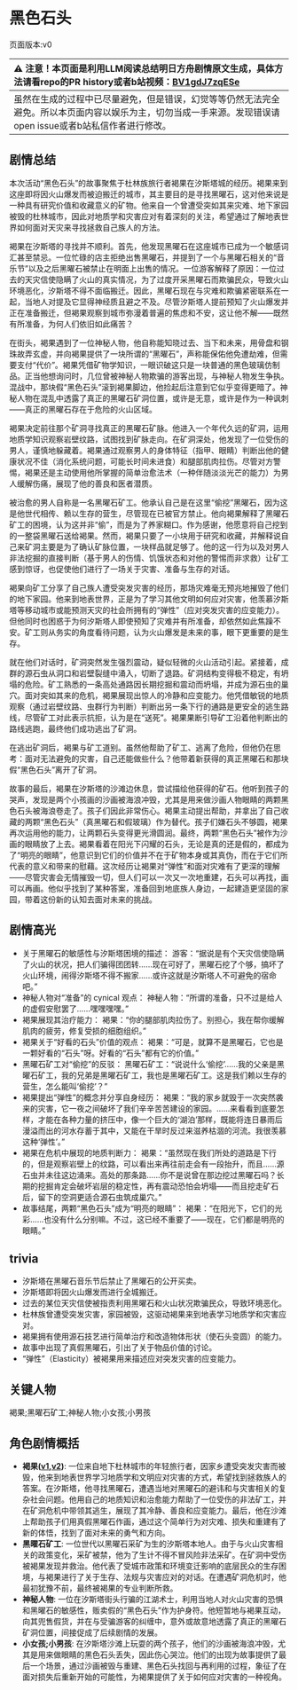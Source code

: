 # 黑色石头
页面版本:v0
 

| :warning: 注意！本页面是利用LLM阅读总结明日方舟剧情原文生成，具体方法请看repo的PR history或者b站视频：[BV1gdJ7zqESe](https://www.bilibili.com/video/BV1gdJ7zqESe/)         |
|:----------------------------|
| 虽然在生成的过程中已尽量避免，但是错误，幻觉等等仍然无法完全避免。所以本页面内容以娱乐为主，切勿当成一手来源。发现错误请open issue或者b站私信作者进行修改。|



## 剧情总结
本次活动“黑色石头”的故事聚焦于杜林族旅行者褐果在汐斯塔城的经历。褐果来到这座即将因火山爆发而被迫搬迁的城市，其主要目的是寻找黑曜石，这对他来说是一种具有研究价值和收藏意义的矿物。他来自一个曾遭受突如其来灾难、地下家园被毁的杜林城市，因此对地质学和灾害应对有着深刻的关注，希望通过了解地表世界如何面对天灾来寻找拯救自己族人的方法。

褐果在汐斯塔的寻找并不顺利。首先，他发现黑曜石在这座城市已成为一个敏感词汇甚至禁忌。一位忙碌的店主拒绝出售黑曜石，并提到了一个与黑曜石相关的“音乐节”以及之后黑曜石被禁止在明面上出售的情况。一位游客解释了原因：一位过去的天灾信使隐瞒了火山的真实情况，为了过度开采黑曜石而欺骗民众，导致火山环境恶化，汐斯塔不得不面临搬迁。因此，黑曜石现在与灾难和欺骗紧密联系在一起，当地人对提及它显得神经质且避之不及。尽管汐斯塔人提前预知了火山爆发并正在准备搬迁，但褐果观察到城市弥漫着普遍的焦虑和不安，这让他不解——既然有所准备，为何人们依旧如此痛苦？

在街头，褐果遇到了一位神秘人物，他自称能知晓过去、当下和未来，用骨盘和钢珠故弄玄虚，并向褐果提供了一块所谓的“黑曜石”，声称能保佑他免遭劫难，但需要支付“代价”。褐果凭借矿物学知识，一眼识破这只是一块普通的黑色玻璃仿制品。正当他想询问时，几位曾被神秘人物欺骗的游客出现，与神秘人物发生争执。混战中，那块假“黑色石头”滚到褐果脚边，他捡起后注意到它似乎变得更暗了。神秘人物在混乱中透露了真正的黑曜石矿洞位置，或许是无意，或许是作为一种讽刺——真正的黑曜石存在于危险的火山区域。

褐果决定前往那个矿洞寻找真正的黑曜石矿脉。他进入一个年代久远的矿洞，运用地质学知识观察岩壁纹路，试图找到矿脉走向。在矿洞深处，他发现了一位受伤的男人，谨慎地躲藏着。褐果通过观察男人的身体特征（指甲、眼睛）判断出他的健康状况不佳（消化系统问题，可能长时间未进食）和腿部肌肉拉伤。尽管对方警惕，褐果还是主动使用他所掌握的简单治愈法术（一种伴随淡淡光芒的能力）为男人缓解伤痛，展现了他的善良和医者潜质。

被治愈的男人自称是一名黑曜石矿工。他承认自己是在这里“偷挖”黑曜石，因为这是他世代相传、赖以生存的营生，尽管现在已被官方禁止。他向褐果解释了黑曜石矿工的困境，认为这并非“偷”，而是为了养家糊口。作为感谢，他愿意将自己挖到的一整袋黑曜石送给褐果。然而，褐果只要了一小块用于研究和收藏，并解释说自己来矿洞主要是为了确认矿脉位置，一块样品就足够了。他的这一行为以及对男人非法挖掘的直接判断（基于男人的伤情、饥饿状态和对他的警惕而非求救）让矿工感到惊讶，也促使他们进行了一场关于灾害、准备与生存的对话。

褐果向矿工分享了自己族人遭受突发灾害的经历，那场灾难毫无预兆地摧毁了他们的地下家园。他来到地表世界，正是为了学习其他文明如何应对灾害，他羡慕汐斯塔等移动城市或能预测天灾的社会所拥有的“弹性”（应对突发灾害的应变能力）。但他同时也困惑于为何汐斯塔人即使预知了灾难并有所准备，却依然如此焦躁不安。矿工则从务实的角度看待问题，认为火山爆发是未来的事，眼下更重要的是生存。

就在他们对话时，矿洞突然发生强烈震动，疑似轻微的火山活动引起。紧接着，成群的源石虫从洞口和岩壁裂缝中涌入，切断了退路。矿洞结构变得极不稳定，有坍塌的危险。矿工熟悉的一条高处通路因长期挖掘和震动而坍塌，并成为源石虫的巢穴。面对突如其来的危机，褐果展现出惊人的冷静和应变能力。他凭借敏锐的地质观察（通过岩壁纹路、虫群行为判断）判断出另一条下行的通路是更安全的逃生路线，尽管矿工对此表示抗拒，认为是在“送死”。褐果果断引导矿工沿着他判断出的路线逃跑，最终他们成功逃出了矿洞。

在逃出矿洞后，褐果与矿工道别。虽然他帮助了矿工、逃离了危险，但他仍在思考：面对无法避免的灾害，自己还能做些什么？他带着新获得的真正黑曜石和那块假“黑色石头”离开了矿洞。

故事的最后，褐果在汐斯塔的沙滩边休息，尝试描绘他获得的矿石。他听到孩子的哭声，发现是两个小孩画的沙画被海浪冲毁，尤其是用来做沙画人物眼睛的两颗黑色石头被海浪卷走了。孩子们因此非常伤心。褐果主动提出帮助，并拿出了自己收藏的两颗“黑色石头”（真黑曜石和假玻璃）作为替代。孩子们嫌石头不够圆，褐果再次运用他的能力，让两颗石头变得更光滑圆润。最终，两颗“黑色石头”被作为沙画的眼睛放了上去。褐果看着在阳光下闪耀的石头，无论是真的还是假的，都成为了“明亮的眼睛”，他意识到它们的价值并不在于矿物本身或其真伪，而在于它们所代表的意义和带来的慰藉。这次经历让褐果对“弹性”和面对灾难有了更深的理解——尽管灾害会无情摧毁一切，但人们可以一次又一次地重建，石头可以再找，画可以再画。他似乎找到了某种答案，准备回到地底族人身边，一起建造更坚固的家园，带着这份新的认知去面对未来的挑战。
## 剧情高光
*   关于黑曜石的敏感性与汐斯塔困境的描述：
    游客：“据说是有个天灾信使隐瞒了火山的状况，把人们骗得团团转......现在可好了，黑曜石挖了个够，搞坏了火山环境，闹得汐斯塔不得不搬家......或许这就是汐斯塔人不可避免的宿命吧。”
*   神秘人物对“准备”的 cynical 观点：
    神秘人物：“所谓的准备，只不过是给人的虚假安慰罢了......嘿嘿嘿嘿。”
*   褐果展现其治疗能力：
    褐果：“你的腿部肌肉拉伤了。别担心，我在帮你缓解肌肉的疲劳，修复受损的细胞组织。”
*   褐果关于“好看的石头”价值的观点：
    褐果：“可是，就算不是黑曜石，它也是一颗好看的“石头”呀。好看的“石头”都有它的价值。”
*   黑曜石矿工对“偷挖”的反驳：
    黑曜石矿工：“说说什么‘偷挖’......我的父亲是黑曜石矿工，我的兄弟是黑曜石矿工，我也是黑曜石矿工。这是我们赖以生存的营生，怎么能叫‘偷挖’？”
*   褐果提出“弹性”的概念并分享自身经历：
    褐果：“我的家乡就毁于一次突然袭来的灾害，它一夜之间破坏了我们辛辛苦苦建设的家园。......来看看到底要怎样，才能在各种力量的挤压中，像一个巨大的‘湖泊’那样，既能将连日暴雨后漫溢而出的河水存蓄于其中，又能在干旱时反过来滋养枯涸的河流。我很羡慕这种‘弹性’。”
*   褐果在危机中展现的地质判断力：
    褐果：“虽然现在我们所处的道路是下行的，但是观察岩壁上的纹路，可以看出来再往前走会有一段抬升，而且......源石虫并未往这边涌来。高处的那条路......你不是说曾在那边挖过黑曜石吗？长期的挖掘肯定会破坏岩层的稳定性，再有震动恐怕会坍塌——而且挖走矿石后，留下的空洞更适合源石虫筑成巢穴。”
*   故事结尾，两颗“黑色石头”成为“明亮的眼睛”：
    褐果：“在阳光下，它们的光彩......也没有什么分别嘛。不过，这已经不重要了——现在，它们都是明亮的眼睛。”
## trivia
*   汐斯塔在黑曜石音乐节后禁止了黑曜石的公开买卖。
*   汐斯塔即将因火山爆发而进行全城搬迁。
*   过去的某位天灾信使被指责利用黑曜石和火山状况欺骗民众，导致环境恶化。
*   杜林族曾遭受突发灾害，家园被毁，这驱动褐果来到地表学习地质学和灾害应对。
*   褐果拥有使用源石技艺进行简单治疗和改造物体形状（使石头变圆）的能力。
*   故事中出现了真假黑曜石，引出了关于物品价值的讨论。
*   “弹性”（Elasticity）被褐果用来描述应对突发灾害的应变能力。
## 关键人物
褐果;黑曜石矿工;神秘人物;小女孩;小男孩
## 角色剧情概括
-   **褐果([v1](../chars/char_4041_chnut.md),[v2](../char_v3/char_4041_chnut.md))**: 一位来自地下杜林城市的年轻旅行者，因家乡遭受突发灾害而被毁，他来到地表世界学习地质学和文明应对灾害的方式，希望找到拯救族人的答案。在汐斯塔，他寻找黑曜石，遭遇当地对黑曜石的避讳和与灾害相关的复杂社会问题。他用自己的地质知识和治愈能力帮助了一位受伤的非法矿工，并在矿洞危机中带领其逃生，展现了其冷静、善良和应变能力。最后，他在沙滩上帮助孩子们用真假黑曜石作画，通过这个简单行为对灾难、损失和重建有了新的体悟，找到了面对未来的勇气和方向。
-   **黑曜石矿工**: 一位世代以黑曜石采矿为生的汐斯塔本地人。由于与火山灾害相关的政策变化，采矿被禁，他为了生计不得不冒风险非法采矿。在矿洞中受伤被褐果发现并救治。他代表了受城市政策和环境变迁影响的底层民众的生存困境，与褐果进行了关于生存、法规与灾害应对的对话。在遭遇矿洞危机时，他最初犹豫不前，最终被褐果的专业判断所救。
-   **神秘人物**: 一位在汐斯塔街头行骗的江湖术士，利用当地人对火山灾害的恐惧和黑曜石的敏感性，贩卖假的“黑色石头”作为护身符。他短暂地与褐果互动，向其兜售假货，并在与受骗游客的纠缠中，意外或故意地透露了真正的黑曜石矿洞位置，间接促成了后续剧情的发展。
-   **小女孩;小男孩**: 在汐斯塔沙滩上玩耍的两个孩子，他们的沙画被海浪冲毁，尤其是用来做眼睛的黑色石头丢失，因此伤心哭泣。他们的出现为故事提供了最后一个场景，通过沙画被毁与重建、黑色石头找回与再利用的过程，象征了在面对损失后重新开始的可能性，为褐果提供了关于如何应对灾害的一种视角。